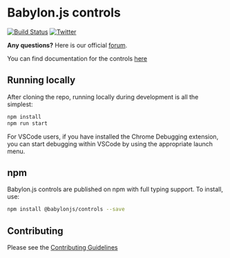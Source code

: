 # Babylon.js controls

[![Build Status](https://dev.azure.com/babylonjs/ContinousIntegration/_apis/build/status/Controls%20CI?branchName=master)](https://dev.azure.com/babylonjs/ContinousIntegration/_build/latest?definitionId=4&branchName=master)
[![Twitter](https://img.shields.io/twitter/follow/babylonjs.svg?style=social&label=Follow)](https://twitter.com/intent/follow?screen_name=babylonjs)

**Any questions?** Here is our official [forum](https://forum.babylonjs.com/).

You can find documentation for the controls [here](https://doc.babylonjs.com/features/controls)

## Running locally

After cloning the repo, running locally during development is all the simplest:

```bash
npm install
npm run start
```

For VSCode users, if you have installed the Chrome Debugging extension, you can start debugging within VSCode by using the appropriate launch menu.

## npm

Babylon.js controls are published on npm with full typing support. To install, use:

```bash
npm install @babylonjs/controls --save
```

## Contributing

Please see the [Contributing Guidelines](./contributing.md)
